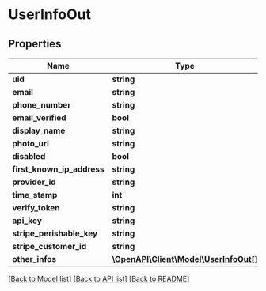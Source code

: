 # UserInfoOut

## Properties
Name | Type | Description | Notes
------------ | ------------- | ------------- | -------------
**uid** | **string** |  | [optional] 
**email** | **string** |  | [optional] 
**phone_number** | **string** |  | [optional] 
**email_verified** | **bool** |  | [optional] 
**display_name** | **string** |  | [optional] 
**photo_url** | **string** |  | [optional] 
**disabled** | **bool** |  | [optional] 
**first_known_ip_address** | **string** |  | [optional] 
**provider_id** | **string** |  | [optional] 
**time_stamp** | **int** |  | [optional] 
**verify_token** | **string** |  | [optional] 
**api_key** | **string** |  | [optional] 
**stripe_perishable_key** | **string** |  | [optional] 
**stripe_customer_id** | **string** |  | [optional] 
**other_infos** | [**\OpenAPI\Client\Model\UserInfoOut[]**](UserInfoOut.md) |  | [optional] 

[[Back to Model list]](../README.md#documentation-for-models) [[Back to API list]](../README.md#documentation-for-api-endpoints) [[Back to README]](../README.md)


